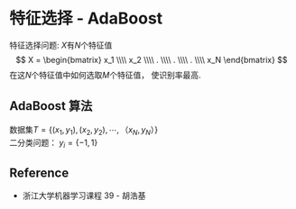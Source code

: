 # 特征选择 - AdaBoost
特征选择问题: $X$有$N$个特征值
$$
X = 
\begin{bmatrix}
x_1 \\\\
x_2 \\\\
. \\\\
. \\\\
. \\\\
x_N
\end{bmatrix}
$$
在这$N$个特征值中如何选取$M$个特征值， 使识别率最高.

## AdaBoost 算法
数据集$T = \{ (x_1, y_1), (x_2, y_2), \cdots, （x_N, y_N） \}$  
二分类问题： $y_i = \{ -1, 1\}$  

## Reference
* 浙江大学机器学习课程 39 - 胡浩基
